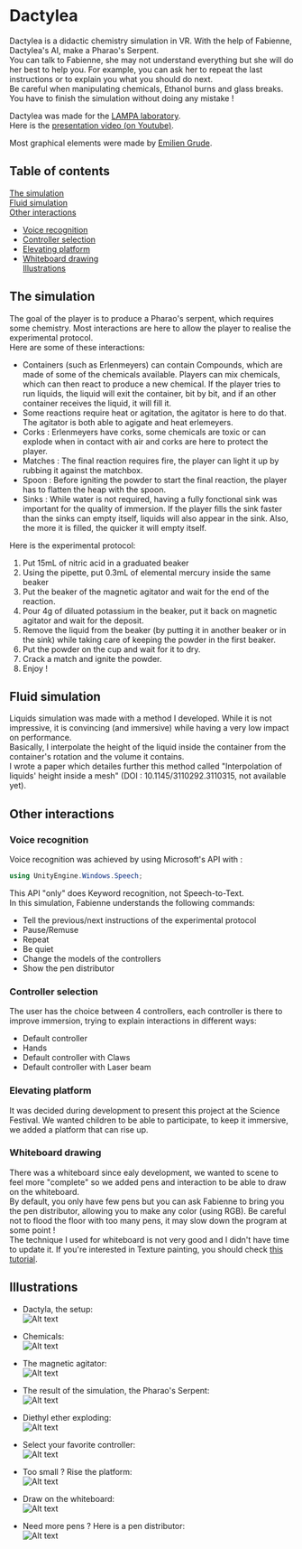 # Dactylea

Dactylea is a didactic chemistry simulation in VR. With the help of Fabienne, Dactylea's AI, make a Pharao's Serpent.  
You can talk to Fabienne, she may not understand everything but she will do her best to help you. For example, you can ask her to repeat the last instructions or to explain you what you should do next.  
Be careful when manipulating chemicals, Ethanol burns and glass breaks. You have to finish the simulation without doing any mistake !  

Dactylea was made for the [LAMPA laboratory](http://lampa.ensam.eu/).  
Here is the [presentation video (on Youtube)](https://www.youtube.com/watch?v=ghqWI-w7M_k).  

Most graphical elements were made by [Emilien Grude](https://www.artstation.com/scraick).  

## Table of contents
[The simulation](#the-simulation)  
[Fluid simulation](#fluid-simulation)  
[Other interactions](#other-interactions)  
* [Voice recognition](#voice-recognition)  
* [Controller selection](#controller-selection)  
* [Elevating platform](#elevating-platform)  
* [Whiteboard drawing](#whiteboard-drawing)  
[Illustrations](#illustrations)  

## The simulation
The goal of the player is to produce a Pharao's serpent, which requires some chemistry. Most interactions are here to allow the player to realise the experimental protocol.  
Here are some of these interactions:  
* Containers (such as Erlenmeyers) can contain Compounds, which are made of some of the chemicals available. Players can mix chemicals, which can then react to produce a new chemical.
If the player tries to run liquids, the liquid will exit the container, bit by bit, and if an other container receives the liquid, it will fill it.  
* Some reactions require heat or agitation, the agitator is here to do that. The agitator is both able to agigate and heat erlemeyers.  
* Corks : Erlenmeyers have corks, some chemicals are toxic or can explode when in contact with air and corks are here to protect the player.  
* Matches : The final reaction requires fire, the player can light it up by rubbing it against the matchbox.  
* Spoon : Before igniting the powder to start the final reaction, the player has to flatten the heap with the spoon.  
* Sinks : While water is not required, having a fully fonctional sink was important for the quality of immersion. If the player fills the sink faster than the sinks can empty itself, liquids will also appear in the sink.
Also, the more it is filled, the quicker it will empty itself.  

Here is the experimental protocol:  
1) Put 15mL of nitric acid in a graduated beaker  
2) Using the pipette, put 0.3mL of elemental mercury inside the same beaker  
3) Put the beaker of the magnetic agitator and wait for the end of the reaction.  
4) Pour 4g of diluated potassium in the beaker, put it back on magnetic agitator and wait for the deposit.  
5) Remove the liquid from the beaker (by putting it in another beaker or in the sink) while taking care of keeping the powder in the first beaker.  
6) Put the powder on the cup and wait for it to dry.  
7) Crack a match and ignite the powder.  
8) Enjoy !  

## Fluid simulation
Liquids simulation was made with a method I developed. While it is not impressive, it is convincing (and immersive) while having a very low impact on performance.  
Basically, I interpolate the height of the liquid inside the container from the container's rotation and the volume it contains.  
I wrote a paper which detailes further this method called "Interpolation of liquids' height inside a mesh" (DOI : 10.1145/3110292.3110315, not available yet).  

## Other interactions
### Voice recognition
Voice recognition was achieved by using Microsoft's API with :
```csharp
using UnityEngine.Windows.Speech;
```
This API "only" does Keyword recognition, not Speech-to-Text.  
In this simulation, Fabienne understands the following commands:  
* Tell the previous/next instructions of the experimental protocol  
* Pause/Remuse  
* Repeat  
* Be quiet  
* Change the models of the controllers  
* Show the pen distributor  

### Controller selection
The user has the choice between 4 controllers, each controller is there to improve immersion, trying to explain interactions in different ways:  
* Default controller  
* Hands  
* Default controller with Claws  
* Default controller with Laser beam  

### Elevating platform
It was decided during development to present this project at the Science Festival. We wanted children to be able to participate, to keep it immersive, we added a platform that can rise up.  

### Whiteboard drawing
There was a whiteboard since ealy development, we wanted to scene to feel more "complete" so we added pens and interaction to be able to draw on the whiteboard.  
By default, you only have few pens but you can ask Fabienne to bring you the pen distributor, allowing you to make any color (using RGB). Be careful not to flood the floor with too many pens, it may slow down the program at some point !  
The technique I used for whiteboard is not very good and I didn't have time to update it. If you're interested  in Texture painting, you should check [this tutorial](http://codeartist.mx/tutorials/dynamic-texture-painting/).

## Illustrations

* Dactyla, the setup:  
![Alt text](Illustrations/Dactylea.png)

* Chemicals:  
![Alt text](Illustrations/Dactylea-compounds.png)

* The magnetic agitator:  
![Alt text](Illustrations/Dactylea-agitator.png)

* The result of the simulation, the Pharao's Serpent:  
![Alt text](Illustrations/Dactylea-Pharao_s_Serpent.png)

* Diethyl ether exploding:  
![Alt text](Illustrations/Dactylea-explosion.png)

* Select your favorite controller:  
![Alt text](Illustrations/Dactylea-controller_selector.png)

* Too small ? Rise the platform:  
![Alt text](Illustrations/Dactylea-elevating_platorm.png)

* Draw on the whiteboard:  
![Alt text](Illustrations/Dactylea-white_board.png)

* Need more pens ? Here is a pen distributor:  
![Alt text](Illustrations/Dactylea-pen_distributor.png)